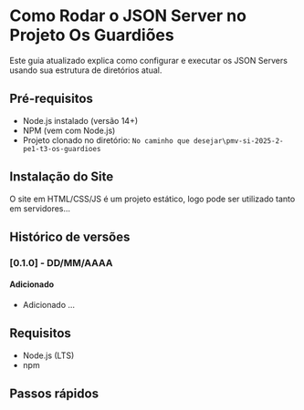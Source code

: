 # Como Rodar o JSON Server no Projeto Os Guardiões
Este guia atualizado explica como configurar e executar os JSON Servers usando sua estrutura de diretórios atual.

## Pré-requisitos
- Node.js instalado (versão 14+)
- NPM (vem com Node.js)
- Projeto clonado no diretório: `No caminho que desejar\pmv-si-2025-2-pe1-t3-os-guardioes`

## Instalação do Site

O site em HTML/CSS/JS é um projeto estático, logo pode ser utilizado tanto em servidores...

## Histórico de versões

### [0.1.0] - DD/MM/AAAA
#### Adicionado
- Adicionado ...

## Requisitos
- Node.js (LTS)
- npm

## Passos rápidos
